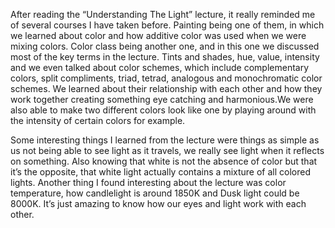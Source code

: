 After reading the “Understanding The Light” lecture, it really reminded me of several courses I have taken before. Painting being one of them, in which we learned about color and how additive color was used when we were mixing colors. Color class being another one, and in this one we discussed most of the key terms in the lecture. Tints and shades, hue, value, intensity and we even talked about color schemes, which include complementary colors, split compliments, triad, tetrad, analogous and monochromatic color schemes. We learned about their relationship with each other and how they work together creating something eye catching and harmonious.We were also able to make two different colors look like one by playing around with the intensity of certain colors for example. 

Some interesting things I learned from the lecture were things as simple as us not being able to see light as it travels, we really see light when it reflects on something. Also knowing that white is not the absence of color but that it’s the opposite, that white light actually contains a mixture of all colored lights. Another thing I found interesting about the lecture was color temperature, how candlelight is around 1850K and Dusk light could be 8000K. It’s just amazing to know how our eyes and light work with each other.
